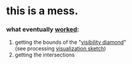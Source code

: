 # this is a mess.

### what eventually [worked](intersection_approach.py):
1. getting the bounds of the "[visibility diamond](out%2Fprocessing_visualisation.png)" <br>
   (see processing [visualization sketch](processing_visualization))
2. getting the intersections
